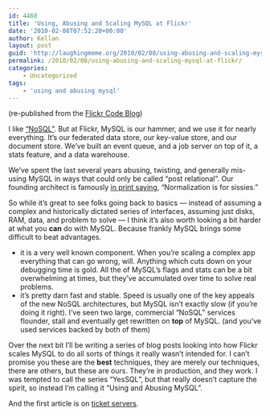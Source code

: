 ```yaml
---
id: 4468
title: 'Using, Abusing and Scaling MySQL at Flickr'
date: '2010-02-08T07:52:20+00:00'
author: Kellan
layout: post
guid: 'http://laughingmeme.org/2010/02/08/using-abusing-and-scaling-mysql-at-flickr/'
permalink: /2010/02/08/using-abusing-and-scaling-mysql-at-flickr/
categories:
    - Uncategorized
tags:
    - 'using and abusing mysql'
---
```


(re-published from the [Flickr Code Blog](http://code.flickr.com/blog))

I like [“NoSQL”](http://blog.oskarsson.nu/2009/06/nosql-debrief.html). But at Flickr, MySQL is our hammer, and we use it for nearly everything. It’s our federated data store, our key-value store, and our document store. We’ve built an event queue, and a job server on top of it, a stats feature, and a data warehouse.

We’ve spent the last several years abusing, twisting, and generally mis-using MySQL in ways that could only be called “post relational”. Our founding architect is famously [in print saying](http://www.amazon.com/Building-Scalable-Web-Sites-Applications/dp/0596102356), “Normalization is for sissies.”

So while it’s great to see folks going back to basics — instead of assuming a complex and historically dictated series of interfaces, assuming just disks, RAM, data, and problem to solve — I think it’s also worth looking a bit harder at what you **can** do with MySQL. Because frankly MySQL brings some difficult to beat advantages.

- it is a very well known component. When you’re scaling a complex app everything that can go wrong, will. Anything which cuts down on your debugging time is gold. All the of MySQL’s flags and stats can be a bit overwhelming at times, but they’ve accumulated over time to solve real problems.
- it’s pretty darn fast and stable. Speed is usually one of the key appeals of the new NoSQL architectures, but MySQL isn’t exactly slow (if you’re doing it right). I’ve seen two large, commercial “NoSQL” services flounder, stall and eventually get rewritten on **top** of MySQL. (and you’ve used services backed by both of them)

Over the next bit I’ll be writing a series of blog posts looking into how Flickr scales MySQL to do all sorts of things it really wasn’t intended for. I can’t promise you these are the **best** techniques, they are merely our techniques, there are others, but these are ours. They’re in production, and they work. I was tempted to call the series “YesSQL”, but that really doesn’t capture the spirit, so instead I’m calling it “Using and Abusing MySQL”.

And the first article is on [ticket servers](http://code.flickr.com/blog/2010/02/05/ticket-servers…s-on-the-cheap/).